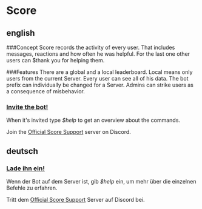 # Score

## english

###Concept
Score records the activity of every user. That includes messages, reactions and how often he was helpful. For the last one other users can $thank you for helping them.

###Features
There are a global and a local leaderboard. Local means only users from the current Server.
Every user can see all of his data.
The bot prefix can individually be changed for a Server.
Admins can strike users as a consequence of misbehavior.

### [Invite the bot!](https://discordapp.com/oauth2/authorize?client_id=342017752434999306&scope=bot&permissions=27712)
When it's invited type *$help* to get an overview about the commands.

Join the [Official Score Support](https://discord.gg/z3X3uN4) server on Discord.

## deutsch

### [Lade ihn ein!](https://discordapp.com/oauth2/authorize?client_id=342017752434999306&scope=bot&permissions=27712)
Wenn der Bot auf dem Server ist, gib *$help* ein, um mehr über die einzelnen Befehle zu erfahren.

Tritt dem [Official Score Support](https://discord.gg/z3X3uN4) Server auf Discord bei.
